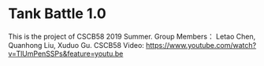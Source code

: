 # Tank Battle 1.0
This is the project of CSCB58 2019 Summer.
Group Members： Letao Chen, Quanhong Liu, Xuduo Gu.
CSCB58
Video: https://www.youtube.com/watch?v=TlUmPenSSPs&feature=youtu.be

